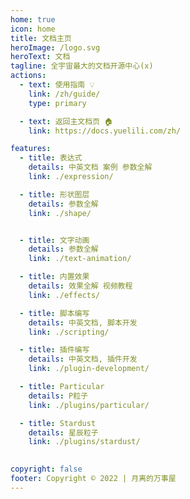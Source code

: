 ```yaml
---
home: true
icon: home
title: 文档主页
heroImage: /logo.svg
heroText: 文档
tagline: 全宇宙最大的文档开源中心(x)
actions:
  - text: 使用指南 💡
    link: /zh/guide/
    type: primary

  - text: 返回主文档页 🏠
    link: https://docs.yuelili.com/zh/

features:
  - title: 表达式
    details: 中英文档 案例 参数全解
    link: ./expression/

  - title: 形状图层
    details: 参数全解
    link: ./shape/


  - title: 文字动画
    details: 参数全解
    link: ./text-animation/

  - title: 内置效果
    details: 效果全解 视频教程
    link: ./effects/

  - title: 脚本编写
    details: 中英文档, 脚本开发
    link: ./scripting/

  - title: 插件编写
    details: 中英文档, 插件开发
    link: ./plugin-development/

  - title: Particular
    details: P粒子
    link: ./plugins/particular/

  - title: Stardust
    details: 星辰粒子
    link: ./plugins/stardust/

 
copyright: false
footer: Copyright © 2022 | 月离的万事屋
---
```

